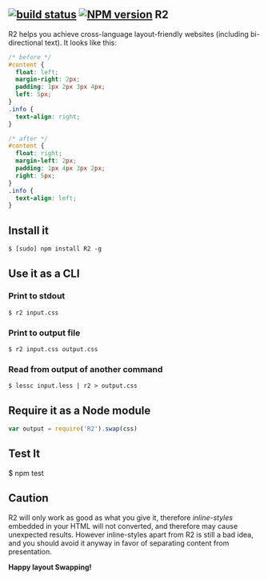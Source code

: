 [![build status](https://secure.travis-ci.org/ded/R2.png)](http://travis-ci.org/ded/R2)
[![NPM version](https://badge.fury.io/js/R2.png)](http://badge.fury.io/js/R2)
R2
---
R2 helps you achieve cross-language layout-friendly websites (including bi-directional text). It looks like this:

``` css
/* before */
#content {
  float: left;
  margin-right: 2px;
  padding: 1px 2px 3px 4px;
  left: 5px;
}
.info {
  text-align: right;
}

/* after */
#content {
  float: right;
  margin-left: 2px;
  padding: 1px 4px 3px 2px;
  right: 5px;
}
.info {
  text-align: left;
}
```

Install it
----------

    $ [sudo] npm install R2 -g

Use it as a CLI
---------------

### Print to stdout
    
    $ r2 input.css
  
### Print to output file
    
    $ r2 input.css output.css
  
### Read from output of another command
    
    $ lessc input.less | r2 > output.css

Require it as a Node module
------------------------------

``` js
var output = require('R2').swap(css)
```

Test It
----------

   $ npm test

Caution
--------
R2 will only work as good as what you give it, therefore *inline-styles* embedded in your HTML will not converted, and therefore may cause unexpected results. However inline-styles apart from R2 is still a bad idea, and you should avoid it anyway in favor of separating content from presentation.

**Happy layout Swapping!**
